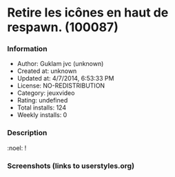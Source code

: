 # Retire les icônes en haut de respawn. (100087)

### Information
- Author: Guklam jvc (unknown)
- Created at: unknown
- Updated at: 4/7/2014, 6:53:33 PM
- License: NO-REDISTRIBUTION
- Category: jeuxvideo
- Rating: undefined
- Total installs: 124
- Weekly installs: 0


### Description
:noel: !


### Screenshots (links to userstyles.org)



